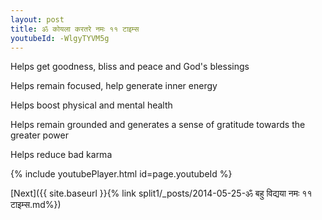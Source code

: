 ```yaml
---
layout: post
title: ॐ कोयला करतरे नमः ११ टाइम्स
youtubeId: -WlgyTYVM5g
---
```

 
 
Helps get goodness, bliss and peace and God's blessings
 
Helps remain focused, help generate inner energy 
 
Helps boost physical and mental health 
 
Helps remain grounded and generates a sense of gratitude towards the greater power 
 
Helps reduce bad karma
 
 
 
 


{% include youtubePlayer.html id=page.youtubeId %}
 
[Next]({{ site.baseurl }}{% link  split1/_posts/2014-05-25-ॐ बहु विद्यया नमः ११ टाइम्स.md%})
 
